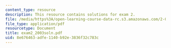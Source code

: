 ```yaml
---
content_type: resource
description: This resource contains solutions for exam 2.
file: /media/https%3A/open-learning-course-data-rc.s3.amazonaws.com/2-016-hydrodynamics-13-012-fall-2005/8e676463adfe1140b92e3836f32c783c_exam2_2003soln.pdf
file_type: application/pdf
resourcetype: Document
title: exam2_2003soln.pdf
uid: 8e676463-adfe-1140-b92e-3836f32c783c
---
```

